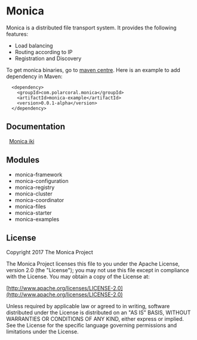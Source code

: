# Monica
Monica is a distributed file transport system. It provides the following features:
*   Load balancing
*   Routing according to IP 
*   Registration and Discovery

  To get monica binaries, go to [maven centre](http://search.maven.org/#search%7Cga%7C1%7Cmonica). Here is an example to add dependency in Maven:
  
      <dependency>
        <groupId>com.polarcoral.monica</groupId>
        <artifactId>monica-example</artifactId>
        <version>0.0.1-alpha</version>
      </dependency>

## Documentation
   [Monica iki](https://github.com/polarcoral/monica/wiki)
## Modules
*  monica-framework
*  monica-configuration
*  monica-registry
*  monica-cluster
*  monica-coordinator
*  monica-files
*  monica-starter
*  monica-examples
## License
  Copyright 2017 The Monica Project
 
  The Monica Project licenses this file to you under the Apache License,
  version 2.0 (the "License"); you may not use this file except in compliance
  with the License. You may obtain a copy of the License at:  <br />
   
   [http://www.apache.org/licenses/LICENSE-2.0](http://www.apache.org/licenses/LICENSE-2.0)  <br />
 
 Unless required by applicable law or agreed to in writing, software
  distributed under the License is distributed on an "AS IS" BASIS, WITHOUT
  WARRANTIES OR CONDITIONS OF ANY KIND, either express or implied. See the
  License for the specific language governing permissions and limitations
  under the License.
